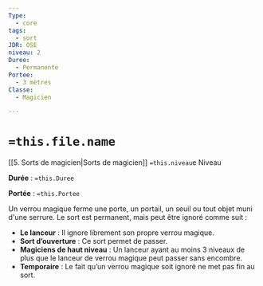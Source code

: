```yaml
---
Type:
  - core
tags:
  - sort
JDR: OSE
niveau: 2
Duree:
  - Permanente
Portee:
  - 3 mètres
Classe:
  - Magicien

---
```

# `=this.file.name`  

[[5. Sorts de magicien|Sorts de magicien]] `=this.niveau`e Niveau

**Durée** : `=this.Duree` 

**Portée** : `=this.Portee`

Un verrou magique ferme une porte, un portail, un seuil ou tout objet muni d'une serrure. Le sort est permanent, mais peut être ignoré comme suit :

- **Le lanceur** : Il ignore librement son propre verrou magique.
- **Sort d’ouverture** : Ce sort permet de passer.
- **Magiciens de haut niveau** : Un lanceur ayant au moins 3 niveaux de plus que le lanceur de verrou magique peut passer sans encombre.
- **Temporaire** : Le fait qu’un verrou magique soit ignoré ne met pas fin au sort.